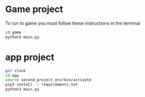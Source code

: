 # Game project


To run to game you must follow these instructions in the terminal

```sh
cd game
python3 main.py
```

# app project

```sh
git clone
cd app
source second_project_env/bin/activate
pip3 install -r requirements.txt
python3 main.py
```